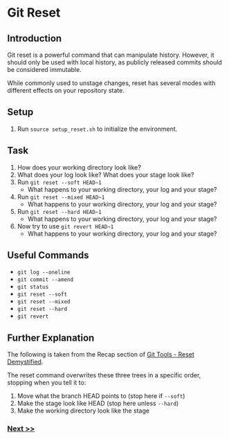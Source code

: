 # Git Reset

## Introduction

Git reset is a powerful command that can manipulate history. However, it should only be used with local history, as publicly released commits should be considered immutable.

While commonly used to unstage changes, reset has several modes with different effects on your repository state.

## Setup

1. Run `source setup_reset.sh` to initialize the environment.

## Task

1. How does your working directory look like?
2. What does your log look like? What does your stage look like?
3. Run `git reset --soft HEAD~1`
   - What happens to your working directory, your log and your stage?
4. Run `git reset --mixed HEAD~1`
   - What happens to your working directory, your log and your stage?
5. Run `git reset --hard HEAD~1`
   - What happens to your working directory, your log and your stage?
6. Now try to use `git revert HEAD~1`
   - What happens to your working directory, your log and your stage?

## Useful Commands

- `git log --oneline`
- `git commit --amend`
- `git status`
- `git reset --soft`
- `git reset --mixed`
- `git reset --hard`
- `git revert`

## Further Explanation

The following is taken from the Recap section of [Git Tools - Reset Demystified](https://git-scm.com/book/en/v2/Git-Tools-Reset-Demystified).

The reset command overwrites these three trees in a specific order, stopping when you tell it to:
1. Move what the branch HEAD points to (stop here if `--soft`)
2. Make the stage look like HEAD (stop here unless `--hard`)
3. Make the working directory look like the stage

### [Next >>](11-basic-stashing.md)
